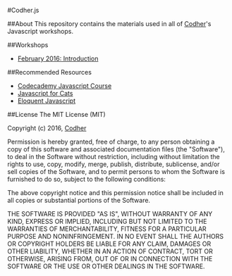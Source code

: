 #Codher.js

##About
This repository contains the materials used in all of [Codher](http://www.codher.com)'s Javascript workshops.

##Workshops
- [February 2016: Introduction](201602_introduction/)

##Recommended Resources
- [Codecademy Javascript Course](https://www.codecademy.com/learn/javascript)
- [Javascript for Cats](http://jsforcats.com/)
- [Eloquent Javascript](http://eloquentjavascript.net/)


##License
The MIT License (MIT)

Copyright (c) 2016, [Codher](http://www.codher.com)

Permission is hereby granted, free of charge, to any person obtaining a copy of this software and associated documentation files (the "Software"), to deal in the Software without restriction, including without limitation the rights to use, copy, modify, merge, publish, distribute, sublicense, and/or sell copies of the Software, and to permit persons to whom the Software is furnished to do so, subject to the following conditions:

The above copyright notice and this permission notice shall be included in all copies or substantial portions of the Software.

THE SOFTWARE IS PROVIDED "AS IS", WITHOUT WARRANTY OF ANY KIND, EXPRESS OR IMPLIED, INCLUDING BUT NOT LIMITED TO THE WARRANTIES OF MERCHANTABILITY, FITNESS FOR A PARTICULAR PURPOSE AND NONINFRINGEMENT. IN NO EVENT SHALL THE AUTHORS OR COPYRIGHT HOLDERS BE LIABLE FOR ANY CLAIM, DAMAGES OR OTHER LIABILITY, WHETHER IN AN ACTION OF CONTRACT, TORT OR OTHERWISE, ARISING FROM, OUT OF OR IN CONNECTION WITH THE SOFTWARE OR THE USE OR OTHER DEALINGS IN THE SOFTWARE.
